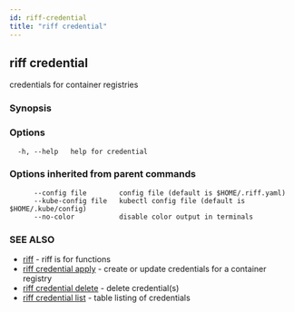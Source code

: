 ```yaml
---
id: riff-credential
title: "riff credential"
---
```

## riff credential

credentials for container registries

### Synopsis

<todo>

### Options

```
  -h, --help   help for credential
```

### Options inherited from parent commands

```
      --config file        config file (default is $HOME/.riff.yaml)
      --kube-config file   kubectl config file (default is $HOME/.kube/config)
      --no-color           disable color output in terminals
```

### SEE ALSO

* [riff](riff.md)	 - riff is for functions
* [riff credential apply](riff_credential_apply.md)	 - create or update credentials for a container registry
* [riff credential delete](riff_credential_delete.md)	 - delete credential(s)
* [riff credential list](riff_credential_list.md)	 - table listing of credentials

